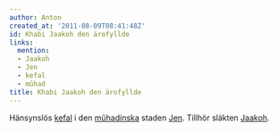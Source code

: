 ```yaml
---
author: Anton
created_at: '2011-08-09T08:41:48Z'
id: Khabi Jaakoh den ärofyllde
links:
  mention:
  - Jaakoh
  - Jen
  - kefal
  - mûhad
title: Khabi Jaakoh den ärofyllde
---
```


Hänsynslös [kefal] i den [mûhadinska] staden [Jen]. Tillhör släkten [Jaakoh].

  [kefal]: kefal
  [mûhadinska]: mûhad
  [Jen]: Jen
  [Jaakoh]: Jaakoh
